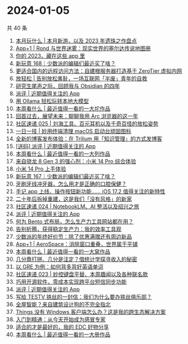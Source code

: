 # 2024-01-05

共 40 条

<!-- BEGIN SSPAI -->
<!-- 最后更新时间 2024-01-05 19:03:47 +0800 -->
1. [本月玩什么 | 本月新游，以及 2023 年遗珠之作盘点](https://sspai.com/post/85480)
1. [App+1 | Rond 与世界迷雾：现实世界的塞尔达传说地图册](https://sspai.com/post/85355)
1. [你的 2023，藏在这些 app 里](https://sspai.com/post/85390)
1. [新玩意 168｜少数派的编辑们最近买了啥？](https://sspai.com/post/85424)
1. [更适合国内的远程访问方法：自建根服务器打造基于 ZeroTier 虚拟内网](https://sspai.com/post/85130)
1. [放轻松 | 告别放松羞耻，一场互联网「半废」青年的自救](https://sspai.com/post/85288)
1. [研究生尾声之际，回顾我与 Obsidian 的四年](https://sspai.com/post/85339)
1. [派评 | 近期值得关注的 App](https://sspai.com/post/85340)
1. [用 Ollama 轻松玩转本地大模型](https://sspai.com/post/85193)
1. [本周看什么 | 最近值得一看的一大坨作品](https://sspai.com/post/85272)
1. [回首过去，展望未来：聊聊我用 Arc 浏览器的这一年](https://sspai.com/post/84931)
1. [社区速递 025 | 刘海工具、百元耳机以及千奇百怪的放松姿势](https://sspai.com/post/85179)
1. [一日一技 | 妙用终端清理 macOS 启动台顽固图标](https://sspai.com/post/85136)
1. [全新的博客发布体验：在 Trilium 用「知识管理」的方式发博客](https://sspai.com/post/85141)
1. [[送码] 派评 | 近期值得关注的 App](https://sspai.com/post/85158)
1. [本周看什么 | 最近值得一看的一大列作品](https://sspai.com/post/85106)
1. [来自骁龙 8 Gen 3 的强心剂：小米 14 Pro 综合体验](https://sspai.com/post/84805)
1. [小米 14 Pro 上手体验](https://sspai.com/post/84510)
1. [新玩意 167｜少数派的编辑们最近买了啥？](https://sspai.com/post/85074)
1. [牙刷牙线冲牙器，怎么用才是正确的口腔保健？](https://sspai.com/post/85039)
1. [手记 app 上线、操作按钮新功能…… iOS 17.2 值得关注的新特性](https://sspai.com/post/85032)
1. [二十年后拆掉重建，这是我们「没有风格」的新家](https://sspai.com/post/85035)
1. [社区速递 024 | NotebookLM、AI 整活以及绍兴之旅](https://sspai.com/post/85007)
1. [派评 | 近期值得关注的 App](https://sspai.com/post/84981)
1. [何为 Bento 式布局，怎么生产力工具网站都在用？](https://sspai.com/post/84628)
1. [告别折腾，获得稳定生产力：我的效率工具观](https://sspai.com/post/84938)
1. [少数派的年终好价节：除了优惠满赠还有周边新品](https://sspai.com/post/84926)
1. [App+1 | AeroSpace：消除窗口重叠，世界属于平铺](https://sspai.com/post/84935)
1. [本周看什么 | 最近值得一看的一大窝作品](https://sspai.com/post/84930)
1. [几分靠打拼、几分是注定？借统计学探寻收入的秘密](https://sspai.com/post/84836)
1. [以 GRE 为例：如何背多背好英语单词](https://sspai.com/post/84835)
1. [社区速递 023 | 妙控键盘平替、本周趣闻以及各种联名款](https://sspai.com/post/84866)
1. [巧用开源软件，零成本实现跨平台短信同步功能](https://sspai.com/post/84621)
1. [派评 | 近期值得关注的 App](https://sspai.com/post/84841)
1. [写给 TESTV 铁丝的一封信：我们为什么要办铁丝俱乐部？](https://sspai.com/post/84823)
1. [全屋智能？来自建筑设计狗的不完全指北](https://sspai.com/post/84820)
1. [Things 没有 Windows 客户端怎么办？这是我的跨生态解决方案](https://sspai.com/post/84834)
1. [入门到精通：从今天开始成为感冒专家](https://sspai.com/post/84574)
1. [适合的才是最好的，我的 EDC 好物分享](https://sspai.com/post/84762)
1. [本周看什么 | 最近值得一看的一大册作品](https://sspai.com/post/84770)
<!-- END SSPAI -->